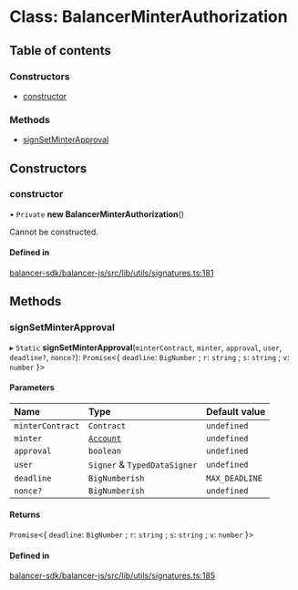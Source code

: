 # Class: BalancerMinterAuthorization

## Table of contents

### Constructors

- [constructor](BalancerMinterAuthorization.md#constructor)

### Methods

- [signSetMinterApproval](BalancerMinterAuthorization.md#signsetminterapproval)

## Constructors

### constructor

• `Private` **new BalancerMinterAuthorization**()

Cannot be constructed.

#### Defined in

[balancer-sdk/balancer-js/src/lib/utils/signatures.ts:181](https://github.com/balancer-labs/balancer-sdk/blob/c094037b/balancer-js/src/lib/utils/signatures.ts#L181)

## Methods

### signSetMinterApproval

▸ `Static` **signSetMinterApproval**(`minterContract`, `minter`, `approval`, `user`, `deadline?`, `nonce?`): `Promise`<{ `deadline`: `BigNumber` ; `r`: `string` ; `s`: `string` ; `v`: `number`  }\>

#### Parameters

| Name | Type | Default value |
| :------ | :------ | :------ |
| `minterContract` | `Contract` | `undefined` |
| `minter` | [`Account`](../modules.md#account) | `undefined` |
| `approval` | `boolean` | `undefined` |
| `user` | `Signer` & `TypedDataSigner` | `undefined` |
| `deadline` | `BigNumberish` | `MAX_DEADLINE` |
| `nonce?` | `BigNumberish` | `undefined` |

#### Returns

`Promise`<{ `deadline`: `BigNumber` ; `r`: `string` ; `s`: `string` ; `v`: `number`  }\>

#### Defined in

[balancer-sdk/balancer-js/src/lib/utils/signatures.ts:185](https://github.com/balancer-labs/balancer-sdk/blob/c094037b/balancer-js/src/lib/utils/signatures.ts#L185)
